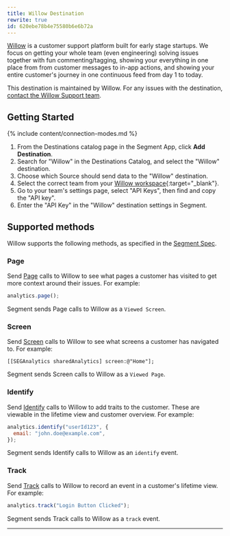 ```yaml
---
title: Willow Destination
rewrite: true
id: 620ebe78b4e75580b6e6b72a
---
```


[Willow](https://heywillow.io/?utm_source=segmentio&utm_medium=docs&utm_campaign=partners) is a customer support platform built for early stage startups. We focus on getting your whole team (even engineering) solving issues together with fun commenting/tagging, showing your everything in one place from from customer messages to in-app actions, and showing your entire customer's journey in one continuous feed from day 1 to today.

This destination is maintained by Willow. For any issues with the destination, [contact the Willow Support team](mailto:help@heywillow.io).

## Getting Started

{% include content/connection-modes.md %}

1. From the Destinations catalog page in the Segment App, click **Add Destination**.
2. Search for "Willow" in the Destinations Catalog, and select the "Willow" destination.
3. Choose which Source should send data to the "Willow" destination.
4. Select the correct team from your [Willow workspace](https://heywillow.io/a/workspace){:target="\_blank"}.
5. Go to your team's settings page, select "API Keys", then find and copy the "API key".
6. Enter the "API Key" in the "Willow" destination settings in Segment.
## Supported methods

Willow supports the following methods, as specified in the [Segment Spec](/docs/connections/spec).

### Page

Send [Page](/docs/connections/spec/page) calls to Willow to see what pages a customer has visited to get more context around their issues. For example:

```js
analytics.page();
```

Segment sends Page calls to Willow as a `Viewed Screen`.

### Screen

Send [Screen](/docs/connections/spec/screen) calls to Willow to see what screens a customer has navigated to. For example:

```obj-c
[[SEGAnalytics sharedAnalytics] screen:@"Home"];
```

Segment sends Screen calls to Willow as a `Viewed Page`.

### Identify

Send [Identify](/docs/connections/spec/identify) calls to Willow to add traits to the customer. These are viewable in the lifetime view and customer overview. For example:

```js
analytics.identify("userId123", {
  email: "john.doe@example.com",
});
```

Segment sends Identify calls to Willow as an `identify` event.

### Track

Send [Track](/docs/connections/spec/track) calls to Willow to record an event in a customer's lifetime view. For example:

```js
analytics.track("Login Button Clicked");
```

Segment sends Track calls to Willow as a `track` event.

---
